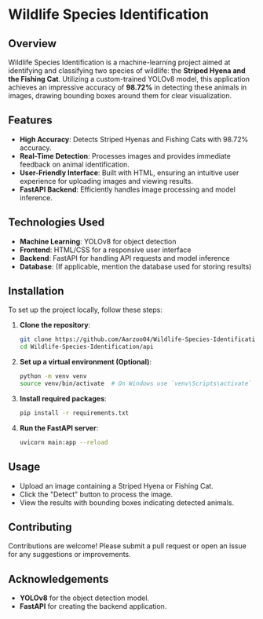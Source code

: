 # Wildlife Species Identification

## Overview
Wildlife Species Identification is a machine-learning project aimed at identifying and classifying two species of wildlife: the **Striped Hyena and the Fishing Cat**. Utilizing a custom-trained YOLOv8 model, this application achieves an impressive accuracy of **98.72%** in detecting these animals in images, drawing bounding boxes around them for clear visualization.

## Features
- **High Accuracy**: Detects Striped Hyenas and Fishing Cats with 98.72% accuracy.
- **Real-Time Detection**: Processes images and provides immediate feedback on animal identification.
- **User-Friendly Interface**: Built with HTML, ensuring an intuitive user experience for uploading images and viewing results.
- **FastAPI Backend**: Efficiently handles image processing and model inference.

## Technologies Used
- **Machine Learning**: YOLOv8 for object detection
- **Frontend**: HTML/CSS for a responsive user interface
- **Backend**: FastAPI for handling API requests and model inference
- **Database**: (If applicable, mention the database used for storing results)

## Installation
To set up the project locally, follow these steps:

1. **Clone the repository**:
   ```bash
   git clone https://github.com/Aarzoo04/Wildlife-Species-Identification.git
   cd Wildlife-Species-Identification/api
2. **Set up a virtual environment (Optional)**:
   ```bash
   python -m venv venv
   source venv/bin/activate  # On Windows use `venv\Scripts\activate`
3. **Install required packages**:
   ```bash
   pip install -r requirements.txt
4. **Run the FastAPI server**:
   ```bash
   uvicorn main:app --reload
## Usage
- Upload an image containing a Striped Hyena or Fishing Cat.
- Click the "Detect" button to process the image.
- View the results with bounding boxes indicating detected animals.
## Contributing
Contributions are welcome! Please submit a pull request or open an issue for any suggestions or improvements.
## Acknowledgements

- **YOLOv8** for the object detection model.
- **FastAPI** for creating the backend application.
